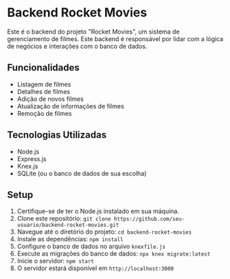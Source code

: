 # Backend Rocket Movies

Este é o backend do projeto "Rocket Movies", um sistema de gerenciamento de filmes. Este backend é responsável por lidar com a lógica de negócios e interações com o banco de dados.

## Funcionalidades

- Listagem de filmes
- Detalhes de filmes
- Adição de novos filmes
- Atualização de informações de filmes
- Remoção de filmes

## Tecnologias Utilizadas

- Node.js
- Express.js
- Knex.js
- SQLite (ou o banco de dados de sua escolha)

## Setup

1. Certifique-se de ter o Node.js instalado em sua máquina.
2. Clone este repositório: `git clone https://github.com/seu-usuario/backend-rocket-movies.git`
3. Navegue até o diretório do projeto: `cd backend-rocket-movies`
4. Instale as dependências: `npm install`
5. Configure o banco de dados no arquivo `knexfile.js`
6. Execute as migrações do banco de dados: `npx knex migrate:latest`
7. Inicie o servidor: `npm start`
8. O servidor estará disponível em `http://localhost:3000`
